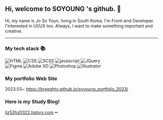 ## Hi, welcome to **SOYOUNG** 's github. 👋

Hi, my name is Jo So Youn, living in South Korea. I'm Front-end Developer. I'interested in UI/UX too. 
Always, I want to make something important and creative.

___
### My tech stack 📚

![HTML](https://img.shields.io/badge/HTML5-E34F26?style=flat-square&logo=HTML5&logoColor=white)
![CSS](https://img.shields.io/badge/CSS3-1572B6?style=flat-square&logo=CSS3&logoColor=white)
![SCSS](https://img.shields.io/badge/Sass-CC6699?style=flat-square&logo=Sass&logoColor=white)
![javascript](https://img.shields.io/badge/JavaScript-F7DF1E?style=flat-square&labelColor=F7DF1E&logo=JavaScript&logoColor=black)
![JQuery](https://img.shields.io/badge/jQuery-0769AD?style=flat-square&logo=jQuery&logoColor=black)
<br>
![Figma](https://img.shields.io/badge/Figma-F24E1E?style=flat-square&logo=Figma&logoColor=white)
![Adobe XD](https://img.shields.io/badge/AdobeXD-FF61F6?style=flat-square&logo=AdobeXD&logoColor=white)
![Photoshop](https://img.shields.io/badge/Photoshop-31A8FF?style=flat-square&logo=AdobePhotoshop&logoColor=white)
![Illustrator](https://img.shields.io/badge/Illustrator-FF9A00?style=flat-square&logo=AdobeIllustrator&logoColor=white)

### My portfolio Web Site
2023.03~  https://breeghty.github.io/soyoung_portfolio_2023/

### Here is my Study Blog!
[liz52hz0322.tistory.com](https://liz52hz0322.tistory.com/)  ✏

